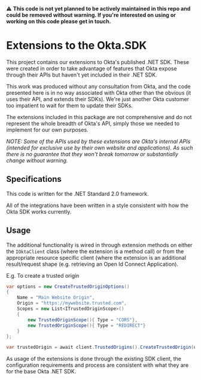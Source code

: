 :warning: __This code is not yet planned to be actively maintained in this repo and could be removed without warning. If you're interested on using or working on this code please get in touch.__


# Extensions to the Okta.SDK

This project contains our extensions to Okta's published .NET SDK. These were created in order to take advantage of features that Okta expose through their APIs but haven't yet included in their .NET SDK.

This work was produced without any consultation from Okta, and the code presented here is in no way associated with Okta other than the obvious (it uses their API, and extends their SDKs). We're just another Okta customer too impatient to wait for them to update their SDKs.

The extensions included in this package are not comprehensive and do not represent the whole breadth of Okta's API, simply those we needed to implement for our own purposes.

_NOTE: Some of the APIs used by these extensions are Okta's internal APIs (intended for exclusive use by their own website and applications). As such there is no guarantee that they won't break tomorrow or substantially change without warning._


## Specifications

This code is written for the .NET Standard 2.0 framework.

All of the integrations have been written in a style consistent with how the Okta SDK works currently.

## Usage

The additional functionality is wired in through extension methods on either the `IOktaClient` class (where the extension is a method call) or from the appropriate resource specific client (where the extension is an additional result/request shape (e.g. retrieving an Open Id Connect Application).

E.g. To create a trusted origin
```c#
var options = new CreateTrustedOriginOptions()
{
    Name = "Main Website Origin",
    Origin = "https://mywebsite.trusted.com",
    Scopes = new List<ITrustedOriginScope>()
    {
        new TrustedOriginScope(){ Type = "CORS"},
        new TrustedOriginScope(){ Type = "REDIRECT"}
    }
};

var trustedOrigin = await client.TrustedOrigins().CreateTrustedOrigin(options, CancellationToken.None);

```

As usage of the extensions is done through the existing SDK client, the configuration requirements and process are consistent with what they are for the base Okta .NET SDK. 
